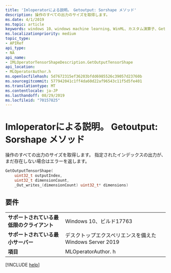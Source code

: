 ```yaml
---
title: 'Imloperatorによる説明。 Getoutput: Sorshape メソッド'
description: 操作のすべての出力のサイズを取得します。
ms.date: 4/1/2019
ms.topic: article
keywords: windows 10、windows machine learning、WinML、カスタム演算子、Getoutput整理 Sorshape
ms.localizationpriority: medium
topic_type:
- APIRef
api_type:
- NA
api_name:
- IMLOperatorTensorShapeDescription.GetOutputTensorShape
api_location:
- MLOperatorAuthor.h
ms.openlocfilehash: 5d7672315ef36203bfdd6985526c39057d23760b
ms.sourcegitcommit: 577942041c1ff4da60d22af96543c11f5d5fe401
ms.translationtype: MT
ms.contentlocale: ja-JP
ms.lasthandoff: 08/29/2019
ms.locfileid: "70157825"
---
```

# <a name="imloperatortensorshapedescriptiongetoutputtensorshape-method"></a>Imloperatorによる説明。 Getoutput: Sorshape メソッド

操作のすべての出力のサイズを取得します。 指定されたインデックスの出力が、まだ存在しない場合はエラーを返します。

```cpp
GetOutputTensorShape(
    uint32_t outputIndex,
    uint32_t dimensionCount,
    _Out_writes_(dimensionCount) uint32_t* dimensions)
```

## <a name="requirements"></a>要件

| | |
|-|-|
| **サポートされている最低限のクライアント** | Windows 10、ビルド17763 |
| **サポートされている最小サーバー** | デスクトップエクスペリエンスを備えた Windows Server 2019 |
| **項目** | MLOperatorAuthor. h |

[!INCLUDE [help](../../includes/get-help.md)]

